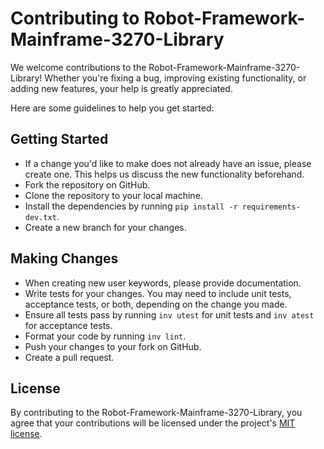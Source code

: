 # Contributing to Robot-Framework-Mainframe-3270-Library

We welcome contributions to the Robot-Framework-Mainframe-3270-Library! Whether you're fixing a bug, improving existing functionality, or adding new features, your help is greatly appreciated.

Here are some guidelines to help you get started:

## Getting Started

- If a change you'd like to make does not already have an issue, please create one. This helps us discuss the new functionality beforehand.
- Fork the repository on GitHub.
- Clone the repository to your local machine.
- Install the dependencies by running `pip install -r requirements-dev.txt`.
- Create a new branch for your changes.

## Making Changes

- When creating new user keywords, please provide documentation.
- Write tests for your changes. You may need to include unit tests, acceptance tests, or both, depending on the change you made.
- Ensure all tests pass by running `inv utest` for unit tests and `inv atest` for acceptance tests.
- Format your code by running `inv lint`.
- Push your changes to your fork on GitHub.
- Create a pull request.

## License

By contributing to the Robot-Framework-Mainframe-3270-Library, you agree that your contributions will be licensed under the project's [MIT license](LICENSE.md).
